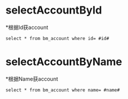 selectAccountById
===
*根据Id获account

    select * from bm_account where id= #id#
    
selectAccountByName
===
*根据Name获account

    select * from bm_account where name= #name#
